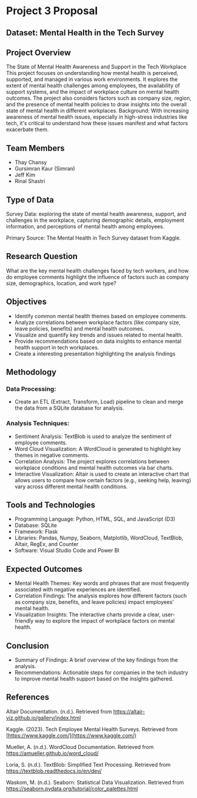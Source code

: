 # Project 3 Proposal

## Dataset: Mental Health in the Tech Survey


## Project Overview

The State of Mental Health Awareness and Support in the Tech Workplace
This project focuses on understanding how mental health is perceived, supported, and managed in various work environments. It explores the extent of mental health challenges among employees, the availability of support systems, and the impact of workplace culture on mental health outcomes. The project also considers factors such as company size, region, and the presence of mental health policies to draw insights into the overall state of mental health in different workplaces.
Background: With increasing awareness of mental health issues, especially in high-stress industries like tech, it's critical to understand how these issues manifest and what factors exacerbate them.


## Team Members
- Thay Chansy
- Gursimran Kaur (Simran)
- Jeff Kim
- Rinal Shastri


## Type of Data
Survey Data: exploring the state of mental health awareness, support, and challenges in the workplace, capturing demographic details, employment information, and perceptions of mental health among employees.

Primary Source: The Mental Health in Tech Survey dataset from Kaggle. 


## Research Question
What are the key mental health challenges faced by tech workers, and how do employee comments highlight the influence of factors such as company size, demographics, location, and work type?


## Objectives
- Identify common mental health themes based on employee comments.
- Analyze correlations between workplace factors (like company size, leave policies, benefits) and mental health outcomes.
- Visualize and quantify key trends and issues related to mental health.
- Provide recommendations based on data insights to enhance mental health support in tech workplaces.
- Create a interesting presentation highlighting the analysis findings 


## Methodology

### Data Processing: 
- Create an ETL (Extract, Transform, Load) pipeline to clean and merge the data from a SQLite database for analysis. 
  
### Analysis Techniques: 
- Sentiment Analysis: TextBlob is used to analyze the sentiment of employee comments.
- Word Cloud Visualization: A WordCloud is generated to highlight key themes in negative comments.
- Correlation Analysis: The project explores correlations between workplace conditions and mental health outcomes via bar charts.
- Interactive Visualization: Altair is used to create an interactive chart that allows users to compare how certain factors (e.g., seeking help, leaving) vary across different mental health conditions.
  

## Tools and Technologies
- Programming Language: Python, HTML, SQL, and JavaScript (D3)
- Database: SQLite 
- Framework: Flask
- Libraries: Pandas, Numpy, Seaborn, Matplotlib, WordCloud, TextBlob, Altair, RegEx, and Counter 
- Software: Visual Studio Code and Power BI


## Expected Outcomes
- Mental Health Themes: Key words and phrases that are most frequently associated with negative experiences are identified.
- Correlation Findings: The analysis explores how different factors (such as company size, benefits, and leave policies) impact employees' mental health.
- Visualization Insights: The interactive charts provide a clear, user-friendly way to explore the impact of workplace factors on mental health.


## Conclusion
- Summary of Findings: A brief overview of the key findings from the analysis.
- Recommendations: Actionable steps for companies in the tech industry to improve mental health support based on the insights gathered.
  

## References 
Altair Documentation. (n.d.). Retrieved from https://altair-viz.github.io/gallery/index.html

Kaggle. (2023). Tech Employee Mental Health Surveys. Retrieved from [https://www.kaggle.com/](https://www.kaggle.com/) 

Mueller, A. (n.d.). WordCloud Documentation. Retrieved from https://amueller.github.io/word_cloud/ 

Loria, S. (n.d.). TextBlob: Simplified Text Processing. Retrieved from https://textblob.readthedocs.io/en/dev/ 

Waskom, M. (n.d.). Seaborn: Statistical Data Visualization. Retrieved from https://seaborn.pydata.org/tutorial/color_palettes.html 